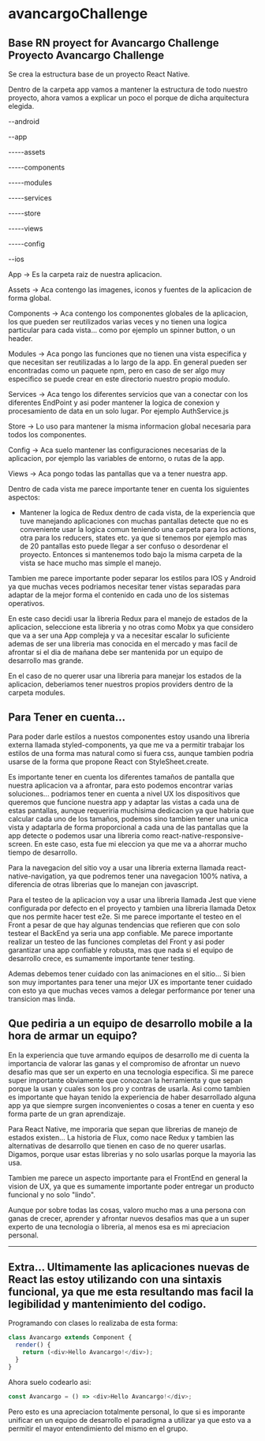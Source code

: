 # avancargoChallenge
Base RN proyect for Avancargo Challenge
Proyecto Avancargo Challenge
------------------------------------------------------------------------------------

Se crea la estructura base de un proyecto React Native.

Dentro de la carpeta app vamos a mantener la estructura de todo nuestro proyecto, ahora vamos
a explicar un poco el porque de dicha arquitectura elegida.

--android

--app

-----assets

-----components

-----modules

-----services

-----store

-----views

-----config

--ios

App -> Es la carpeta raiz de nuestra aplicacion.

Assets -> Aca contengo las imagenes, iconos y fuentes de la aplicacion de forma global.

Components -> Aca contengo los componentes globales de la aplicacion, los que pueden ser reutilizados varias veces y no tienen una logica particular para cada vista... como por ejemplo un spinner button, o un header.

Modules -> Aca pongo las funciones que no tienen una vista especifica y que necesitan ser reutilizadas a lo largo de la app. En general pueden ser encontradas como un paquete npm, pero en caso de ser algo muy especifico se puede crear en este directorio nuestro propio modulo.

Services -> Aca tengo los diferentes servicios que van a conectar con los diferentes EndPoint y asi poder mantener la logica de conexion y procesamiento de data en un solo lugar.
Por ejemplo AuthService.js

Store -> Lo uso para mantener la misma informacion global necesaria para todos los componentes.

Config -> Aca suelo mantener las configuraciones necesarias de la aplicacion, por ejemplo las variables de entorno, o rutas de la app.

Views -> Aca pongo todas las pantallas que va a tener nuestra app.

Dentro de cada vista me parece importante tener en cuenta los siguientes aspectos:

- Mantener la logica de Redux dentro de cada vista, de la experiencia que tuve manejando aplicaciones con muchas pantallas detecte que no es conveniente usar la logica comun teniendo una carpeta para los actions, otra para los reducers, states etc. ya que si tenemos por ejemplo mas de 20 pantallas esto puede llegar a ser confuso o desordenar el proyecto. Entonces si mantenemos todo bajo la misma carpeta de la vista se hace mucho mas simple el manejo.

Tambien me parece importante poder separar los estilos para IOS y Android ya que muchas veces podriamos necesitar tener vistas separadas para adaptar de la mejor forma el contenido en cada uno de los sistemas operativos.

En este caso decidi usar la libreria Redux para el manejo de estados de la aplicacion, seleccione esta libreria y no otras como Mobx ya que considero que va a ser una App compleja y va a necesitar escalar lo suficiente ademas de ser una libreria mas conocida en el mercado y mas facil de afrontar si el dia de mañana debe ser mantenida por un equipo de desarrollo mas grande.

En el caso de no querer usar una libreria para manejar los estados de la aplicacion, deberiamos tener nuestros propios providers dentro de la carpeta modules.


Para Tener en cuenta...
--------------------------------------------------------------------------------------------

Para poder darle estilos a nuestos componentes estoy usando una libreria externa
llamada styled-components, ya que me va a permitir trabajar los estilos de una forma mas
natural como si fuera css, aunque tambien podria usarse de la forma que propone React con 
StyleSheet.create.

Es importante tener en cuenta los diferentes tamaños de pantalla que nuestra aplicacion
va a afrontar, para esto podemos encontrar varias soluciones... podriamos tener en cuenta
a nivel UX los dispositivos que queremos que funcione nuestra app y adaptar las vistas a
cada una de estas pantallas, aunque requeriria muchisima dedicacion ya que habria que 
calcular cada uno de los tamaños, podemos sino tambien tener una unica vista y adaptarla
de forma proporcional a cada una de las pantallas que la app detecte o podemos usar una libreria como react-native-responsive-screen. En este caso, esta fue mi eleccion ya que me va a ahorrar mucho tiempo de desarrollo. 

Para la navegacion del sitio voy a usar una libreria externa llamada react-native-navigation, ya que podremos tener una navegacion 100% nativa, a diferencia de otras librerias que lo manejan con javascript.

Para el testeo de la aplicacion voy a usar una libreria llamada Jest que viene configurada por defecto en el proyecto y tambien una libreria llamada Detox que nos permite hacer test e2e. 
Si me parece importante el testeo en el Front a pesar de que hay algunas tendencias que refieren que con solo testear el BackEnd ya seria una app confiable.
Me parece importante realizar un testeo de las funciones completas del Front y asi poder garantizar una app confiable y robusta, mas que nada si el equipo de desarrollo crece, es sumamente importante tener testing.

Ademas debemos tener cuidado con las animaciones en el sitio... Si bien son muy importantes para tener una mejor UX es importante tener cuidado con esto ya que muchas veces vamos a delegar performance por tener una transicion mas linda.


Que pediria a un equipo de desarrollo mobile a la hora de armar un equipo?
---------------------------------------------------------------------------------------------

En la experiencia que tuve armando equipos de desarrollo me di cuenta la importancia de valorar las ganas y el compromiso de afrontar un nuevo desafio mas que ser un experto en una tecnologia especifica. Si me parece super importante obviamente que conozcan la herramienta y que sepan porque la usan y cuales son los pro y contras de usarla. Asi como tambien es importante que hayan tenido la experiencia de haber desarrollado alguna app ya que siempre surgen inconvenientes o cosas a tener en cuenta y eso forma parte de un gran aprendizaje.

Para React Native, me imporaria que sepan que librerias de manejo de estados existen... La historia de Flux, como nace Redux y tambien las alternativas de desarrollo que tienen en caso de no querer usarlas. Digamos, porque usar estas librerias y no solo usarlas porque la mayoria las usa. 

Tambien me parece un aspecto importante para el FrontEnd en general la vision de UX, ya que es sumamente importante poder entregar un producto funcional y no solo "lindo".

Aunque por sobre todas las cosas, valoro mucho mas a una persona con ganas de crecer, aprender y afrontar nuevos desafios mas que a un super experto de una tecnologia o libreria, al menos esa es mi apreciacion personal.

---------------------------------------------------------------------------------------------

Extra... Ultimamente las aplicaciones nuevas de React las estoy utilizando con una sintaxis funcional, ya que me esta resultando mas facil la legibilidad y mantenimiento del codigo.
----------------------------------------------------------------------------------------------------------------------

Programando con clases lo realizaba de esta forma: 

```javascript
class Avancargo extends Component {
  render() {
    return (<div>Hello Avancargo!</div>);
  }
}
```

Ahora suelo codearlo asi:
```javascript
const Avancargo = () => <div>Hello Avancargo!</div>;
```

Pero esto es una apreciacion totalmente personal, lo que si es imporante unificar en un equipo de desarrollo el paradigma a utilizar ya que esto va a permitir el mayor entendimiento del mismo en el grupo.



